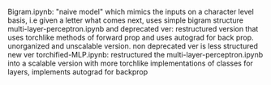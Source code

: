 Bigram.ipynb: "naive model" which mimics the inputs on a character level basis, i.e given a letter what comes next, uses simple bigram structure
multi-layer-perceptron.ipynb and deprecated ver: restructured version that uses torchlike methods of forward prop and uses autograd for back prop. unorganized and unscalable version. non deprecated ver is less structured new ver
torchified-MLP.ipynb: restructured the multi-layer-perceptron.ipynb into a scalable version with more torchlike implementations of classes for layers, implements autograd for backprop
